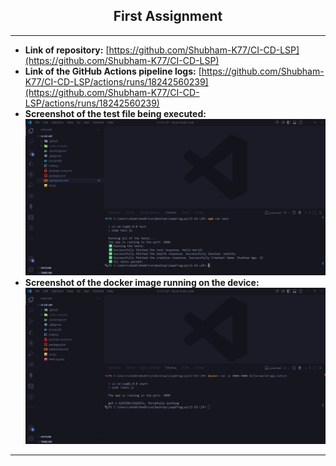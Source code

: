 ## <h2 style="text-align: center; font-weight:semibold"> First Assignment </h2>

---

- **Link of repository:** [https://github.com/Shubham-K77/CI-CD-LSP](https://github.com/Shubham-K77/CI-CD-LSP)
- **Link of the GitHub Actions pipeline logs:** [https://github.com/Shubham-K77/CI-CD-LSP/actions/runs/18242560239](https://github.com/Shubham-K77/CI-CD-LSP/actions/runs/18242560239)
- **Screenshot of the test file being executed:**  
  ![test file screenshot](./testLog.png)
- **Screenshot of the docker image running on the device:**
  ![docker file screenshot](./dockerLog.png)

---
